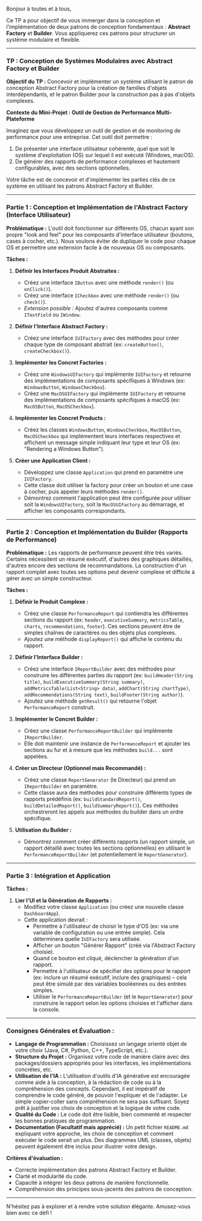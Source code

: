 Bonjour à toutes et à tous,

Ce TP a pour objectif de vous immerger dans la conception et l'implémentation de deux patrons de conception fondamentaux : **Abstract Factory** et **Builder**. Vous appliquerez ces patrons pour structurer un système modulaire et flexible.

---

### **TP : Conception de Systèmes Modulaires avec Abstract Factory et Builder**

**Objectif du TP :**
Concevoir et implémenter un système utilisant le patron de conception Abstract Factory pour la création de familles d'objets interdépendants, et le patron Builder pour la construction pas à pas d'objets complexes.

**Contexte du Mini-Projet : Outil de Gestion de Performance Multi-Plateforme**

Imaginez que vous développez un outil de gestion et de monitoring de performance pour une entreprise. Cet outil doit permettre :
1.  De présenter une interface utilisateur cohérente, quel que soit le système d'exploitation (OS) sur lequel il est exécuté (Windows, macOS).
2.  De générer des rapports de performance complexes et hautement configurables, avec des sections optionnelles.

Votre tâche est de concevoir et d'implémenter les parties clés de ce système en utilisant les patrons Abstract Factory et Builder.

---

### **Partie 1 : Conception et Implémentation de l'Abstract Factory (Interface Utilisateur)**

**Problématique :**
L'outil doit fonctionner sur différents OS, chacun ayant son propre "look and feel" pour les composants d'interface utilisateur (boutons, cases à cocher, etc.). Nous voulons éviter de dupliquer le code pour chaque OS et permettre une extension facile à de nouveaux OS ou composants.

**Tâches :**

1.  **Définir les Interfaces Produit Abstraites :**
    *   Créez une interface `IButton` avec une méthode `render()` (ou `onClick()`).
    *   Créez une interface `ICheckbox` avec une méthode `render()` (ou `check()`).
    *   *Extension possible :* Ajoutez d'autres composants comme `ITextField` ou `IWindow`.

2.  **Définir l'Interface Abstract Factory :**
    *   Créez une interface `IUIFactory` avec des méthodes pour créer chaque type de composant abstrait (ex: `createButton()`, `createCheckbox()`).

3.  **Implémenter les Concret Factories :**
    *   Créez une `WindowsUIFactory` qui implémente `IUIFactory` et retourne des implémentations de composants spécifiques à Windows (ex: `WindowsButton`, `WindowsCheckbox`).
    *   Créez une `MacOSUIFactory` qui implémente `IUIFactory` et retourne des implémentations de composants spécifiques à macOS (ex: `MacOSButton`, `MacOSCheckbox`).

4.  **Implémenter les Concret Products :**
    *   Créez les classes `WindowsButton`, `WindowsCheckbox`, `MacOSButton`, `MacOSCheckbox` qui implémentent leurs interfaces respectives et affichent un message simple indiquant leur type et leur OS (ex: "Rendering a Windows Button").

5.  **Créer une Application Client :**
    *   Développez une classe `Application` qui prend en paramètre une `IUIFactory`.
    *   Cette classe doit utiliser la factory pour créer un bouton et une case à cocher, puis appeler leurs méthodes `render()`.
    *   Démontrez comment l'application peut être configurée pour utiliser soit la `WindowsUIFactory`, soit la `MacOSUIFactory` au démarrage, et afficher les composants correspondants.

---

### **Partie 2 : Conception et Implémentation du Builder (Rapports de Performance)**

**Problématique :**
Les rapports de performance peuvent être très variés. Certains nécessitent un résumé exécutif, d'autres des graphiques détaillés, d'autres encore des sections de recommandations. La construction d'un rapport complet avec toutes ses options peut devenir complexe et difficile à gérer avec un simple constructeur.

**Tâches :**

1.  **Définir le Produit Complexe :**
    *   Créez une classe `PerformanceReport` qui contiendra les différentes sections du rapport (ex: `header`, `executiveSummary`, `metricsTable`, `charts`, `recommendations`, `footer`). Ces sections peuvent être de simples chaînes de caractères ou des objets plus complexes.
    *   Ajoutez une méthode `displayReport()` qui affiche le contenu du rapport.

2.  **Définir l'Interface Builder :**
    *   Créez une interface `IReportBuilder` avec des méthodes pour construire les différentes parties du rapport (ex: `buildHeader(String title)`, `buildExecutiveSummary(String summary)`, `addMetricsTable(List<String> data)`, `addChart(String chartType)`, `addRecommendations(String text)`, `buildFooter(String author)`).
    *   Ajoutez une méthode `getResult()` qui retourne l'objet `PerformanceReport` construit.

3.  **Implémenter le Concret Builder :**
    *   Créez une classe `PerformanceReportBuilder` qui implémente `IReportBuilder`.
    *   Elle doit maintenir une instance de `PerformanceReport` et ajouter les sections au fur et à mesure que les méthodes `build...` sont appelées.

4.  **Créer un Directeur (Optionnel mais Recommandé) :**
    *   Créez une classe `ReportGenerator` (le Directeur) qui prend un `IReportBuilder` en paramètre.
    *   Cette classe aura des méthodes pour construire différents types de rapports prédéfinis (ex: `buildStandardReport()`, `buildDetailedReport()`, `buildSummaryReport()`). Ces méthodes orchestreront les appels aux méthodes du builder dans un ordre spécifique.

5.  **Utilisation du Builder :**
    *   Démontrez comment créer différents rapports (un rapport simple, un rapport détaillé avec toutes les sections optionnelles) en utilisant le `PerformanceReportBuilder` (et potentiellement le `ReportGenerator`).

---

### **Partie 3 : Intégration et Application**

**Tâches :**

1.  **Lier l'UI et la Génération de Rapports :**
    *   Modifiez votre classe `Application` (ou créez une nouvelle classe `DashboardApp`).
    *   Cette application devrait :
        *   Permettre à l'utilisateur de choisir le type d'OS (ex: via une variable de configuration ou une entrée simple). Cela déterminera quelle `IUIFactory` sera utilisée.
        *   Afficher un bouton "Générer Rapport" (créé via l'Abstract Factory choisie).
        *   Quand ce bouton est cliqué, déclencher la génération d'un rapport.
        *   Permettre à l'utilisateur de spécifier des options pour le rapport (ex: inclure un résumé exécutif, inclure des graphiques) – cela peut être simulé par des variables booléennes ou des entrées simples.
        *   Utiliser le `PerformanceReportBuilder` (et le `ReportGenerator`) pour construire le rapport selon les options choisies et l'afficher dans la console.

---

### **Consignes Générales et Évaluation :**

*   **Langage de Programmation :** Choisissez un langage orienté objet de votre choix (Java, C#, Python, C++, TypeScript, etc.).
*   **Structure du Projet :** Organisez votre code de manière claire avec des packages/dossiers appropriés pour les interfaces, les implémentations concrètes, etc.
*   **Utilisation de l'IA :** L'utilisation d'outils d'IA générative est encouragée comme aide à la conception, à la rédaction de code ou à la compréhension des concepts. Cependant, il est impératif de comprendre le code généré, de pouvoir l'expliquer et de l'adapter. Le simple copier-coller sans compréhension ne sera pas suffisant. Soyez prêt à justifier vos choix de conception et la logique de votre code.
*   **Qualité du Code :** Le code doit être lisible, bien commenté et respecter les bonnes pratiques de programmation.
*   **Documentation (Facultatif mais apprécié) :** Un petit fichier `README.md` expliquant votre approche, les choix de conception et comment exécuter le code serait un plus. Des diagrammes UML (classes, objets) peuvent également être inclus pour illustrer votre design.

**Critères d'évaluation :**
*   Correcte implémentation des patrons Abstract Factory et Builder.
*   Clarté et modularité du code.
*   Capacité à intégrer les deux patrons de manière fonctionnelle.
*   Compréhension des principes sous-jacents des patrons de conception.

---

N'hésitez pas à explorer et à rendre votre solution élégante. Amusez-vous bien avec ce défi !